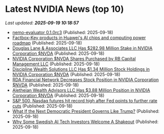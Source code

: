 # Latest NVIDIA News (top 10)
_Last updated: **2025-09-19 10:18:57**_

- [nemo-evaluator 0.1.0rc3](https://pypi.org/project/nemo-evaluator/0.1.0rc3/) (Published: 2025-09-18)
- [Factbox-Key products in Huawei's AI chips and computing power roadmap](https://finance.yahoo.com/news/factbox-key-products-huaweis-ai-101530370.html) (Published: 2025-09-18)
- [Douglas Lane & Associates LLC Has $282.98 Million Stake in NVIDIA Corporation $NVDA](https://www.etfdailynews.com/2025/09/18/douglas-lane-associates-llc-has-282-98-million-stake-in-nvidia-corporation-nvda/) (Published: 2025-09-18)
- [NVIDIA Corporation $NVDA Shares Purchased by RB Capital Management LLC](https://www.etfdailynews.com/2025/09/18/nvidia-corporation-nvda-shares-purchased-by-rb-capital-management-llc/) (Published: 2025-09-18)
- [Discipline Wealth Solutions LLC Has $1.34 Million Stock Holdings in NVIDIA Corporation $NVDA](https://www.etfdailynews.com/2025/09/18/discipline-wealth-solutions-llc-has-1-34-million-stock-holdings-in-nvidia-corporation-nvda/) (Published: 2025-09-18)
- [RDA Financial Network Decreases Stock Position in NVIDIA Corporation $NVDA](https://www.etfdailynews.com/2025/09/18/rda-financial-network-decreases-stock-position-in-nvidia-corporation-nvda/) (Published: 2025-09-18)
- [Aletheian Wealth Advisors LLC Has $3.88 Million Position in NVIDIA Corporation $NVDA](https://www.etfdailynews.com/2025/09/18/aletheian-wealth-advisors-llc-has-3-88-million-position-in-nvidia-corporation-nvda/) (Published: 2025-09-18)
- [S&P 500, Nasdaq futures hit record high after Fed points to further rate cuts](https://finance.yahoo.com/news/p-500-nasdaq-futures-hit-101035658.html) (Published: 2025-09-18)
- [What If the Next Democratic President Governs Like Trump?](https://newrepublic.com/article/200599/next-democratic-president-governs-trump) (Published: 2025-09-18)
- [Why Some Swedish AI Tech Investors Welcome A Shakeout](https://www.forbes.com/sites/heatherfarmbrough/2025/09/18/why-some-swedish-ai-tech-investors-welcome-a-shakeout/) (Published: 2025-09-18)
